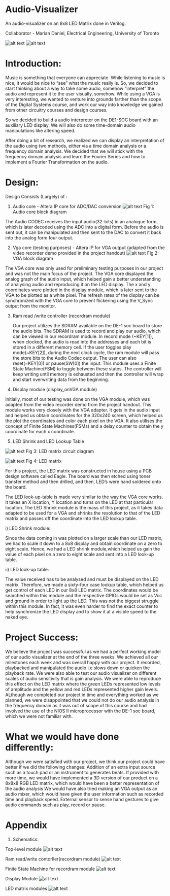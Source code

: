 # Audio-Visualizer
An audio-visualizer on an 8x8 LED Matrix done in Verilog.

Collaborator - Marian Daniel, Electrical Engineering, University of Toronto

![alt text](https://github.com/dumontvi/Audio-Visualizer/blob/master/Project_pictures/LED_Proj.jpg)
![alt text](https://github.com/dumontvi/Audio-Visualizer/blob/master/Project_pictures/LED_project.png)

# Introduction:
Music is something that everyone can appreciate. While listening to music is nice, it would be nice to “see” what the music really is. So, we decided to start thinking about a way to take some audio, somehow “interpret” the audio and represent it to the user visually, somehow. While using a VGA is very interesting, we wanted to venture into grounds farther than the scope of the Digital Systems course, and work our way into knowledge we gained from other circuitry courses and design courses.

So we decided to build a audio interpreter on the DE1-SOC board with an auxiliary LED display. We will also do some time-domain audio manipulations like altering speed. 

After doing a bit of research, we realized we can display an interpretation of the audio using two methods, either via a time domain analysis or a frequency domain analysis.  We decided that we will stick with the frequency domain analysis and learn the Fourier Series and how to implement a Fourier Transformation on the audio. 

# Design:
Design Consists (Largely) of : 

1) Audio core - Altera IP core for ADC/DAC conversion
![alt text](https://github.com/dumontvi/Audio-Visualizer/blob/master/Project_pictures/audio%20core.jpg)
Fig 1: Audio core block diagram

The Audio CODEC receives the input audio(32-bits) in an analogue form, which is later decoded using the ADC into a digital form. Before the audio is sent out, it can be manipulated and then sent to the DAC to convert it back into the analog form four output.

2) Vga core (testing purposes) - Altera IP for VGA output (adapted from the video recorder demo provided in the project handout)
![alt text](https://github.com/dumontvi/Audio-Visualizer/blob/master/Project_pictures/VGA%20block.jpg)
Fig 2: VGA block diagram

The VGA core was only used for preliminary testing purposes in our project and was not the main focus of the project. The VGA core displayed the analog graph of the audio input, which helped gain a better understanding of analysing audio and reproducing it on the LED display. The x and y coordinates were plotted in the display module, which is later sent to the VGA to be plotted as a white pixel. The refresh rates of the display can be synchronized with the VGA core to prevent flickering using the V_Sync output from the monitor. 

3) Ram read /write controller (recordram module)
   
   Our project utilizes the SDRAM available on the DE-1 soc board to store the audio bits. The SDRAM is used to record and play our audio, which can be viewed in our recordram module. In record mode (~KEY[1]), when clocked, the audio is read into the addresses and each bit is stored in a different memory cell. If the user toggles play mode(~KEY[2]), during the next clock cycle, the ram module will pass the store bits to the Audio Codec output. The user can also reset(~KEY[0]) or pause(SW[0]) the input. This module uses a Finite State Machine(FSM) to toggle between these states. The controller will keep writing until memory is exhausted and then the controller will wrap and start overwriting data from the beginning. 

4) Display module (display_onVGA module)

Initially, most of our testing was done on the VGA module, which was adapted from the video recorder demo from the project handout. This module works very closely with the VGA adapter. It gets in the audio input and helped us obtain coordinates for the 320x240 screen, which helped us the plot the coordinates and color each pixel on the VGA. It also utilises the concept of Finite State Machines(FSMs) and a delay counter to obtain the y coordinate for each x coordinate.

5) LED Shrink and LED Lookup Table 

![alt text](https://github.com/dumontvi/Audio-Visualizer/blob/master/Project_pictures/LED%20Matrix%20circuit.jpg)
Fig 3: LED matrix circuit diagram                                  

![alt text](https://github.com/dumontvi/Audio-Visualizer/blob/master/Project_pictures/LED.jpg)						Fig 4: LED matrix

For this project, the LED matrix was constructed in house using a PCB design software called Eagle. The board was then etched using toner transfer method and then drilled, and then, LED’s were hand soldered onto the board.

The LED look-up-table is made very similar to the way the VGA core works. It takes an X location, Y location and turns on the LED at that particular location. The LED Shrink module is the mass of this project, as it takes data adapted to be used for a VGA and shrinks the resolution to that of the LED matrix and passes off the coordinate into the LED lookup table. 

i) LED Shrink module:

Since the data coming in was plotted on a larger scale than our LED matrix, we had to scale it down to a 8x8 display and obtain coordinate on a zero to eight scale. Hence, we had a LED shrink module,which helped us gain the value of each pixel on a zero to eight scale and sent into a LED look-up table.

ii) LED look-up table:

The value received has to be analysed and must be displayed on the LED matrix. Therefore, we made a sixty-four case lookup table, which helped us get control of each LED in our 8x8 LED matrix. The coordinates would be searched within this module and the respective GPIOs would be set as Vcc and ground in order to light up the LED. This was not the biggest struggle within this module. In fact, it was even harder to find the exact counter to help synchronize the LED display and to show it at a visible speed to the naked eye.

# Project Success:
We believe the project was successful as we had a perfect working model of our audio visualizer at the end of the three weeks. We achieved all our milestones each week and was overall happy with our project.
It recorded, playbacked and manipulated the audio i.e slows down or quicken the playback rate. We were also able to test our audio visualizer on different scales of audio sensitivity that is gain analysis. We were able to reproduce this effect on the LED matrix where the green LEDs represented low levels of amplitude and the yellow and red LEDs represented higher gain levels. 
ALthough we completed our project in time and everything worked as we planned, we were disappointed that we could not do our audio analysis in the frequency domain as it was out of scope of this course and had involved the use of the NIOS II microprocessor with the DE-1 soc board, which we were not familiar with.

# What we would have done differently:
Although we were satisfied with our project, we think our project could have better if we did the following changes:
Addition of an extra input source such as a touch pad or an instrument to generates beats.
If provided with more time, we would have implemented a 3D version of our product on a 8x8x8 RGB LED matrix, which would have been a better representation of the audio analysis
We would have also tried making an VGA output as an audio mixer, which would have given the user information such as recorded time and playback speed.
 External sensor to sense hand gestures to give audio commands such as play, record or pause.

# Appendix
1) Schematics:

Top-level module 
![alt text](https://github.com/dumontvi/Audio-Visualizer/blob/master/Project_pictures/top_level_module.png)

Ram read/write contorller(recordram module)
![alt text](https://github.com/dumontvi/Audio-Visualizer/blob/master/Project_pictures/RecordRAM.png)

Finite State Machine for recordram module
![alt text](https://github.com/dumontvi/Audio-Visualizer/blob/master/Project_pictures/FSM_LED.png)

Display Module
![alt text](https://github.com/dumontvi/Audio-Visualizer/blob/master/Project_pictures/Display%20Module.png)

LED matrix modules
![alt text](https://github.com/dumontvi/Audio-Visualizer/blob/master/Project_pictures/LED%20Matrix%20module.png)

